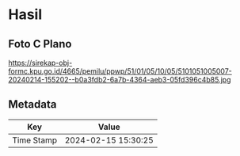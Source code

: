 # Hasil

## Foto C Plano

https://sirekap-obj-formc.kpu.go.id/4665/pemilu/ppwp/51/01/05/10/05/5101051005007-20240214-155202--b0a3fdb2-6a7b-4364-aeb3-05fd396c4b85.jpg


## Metadata

| Key        | Value               |
| ---------- | ------------------- |
| Time Stamp | 2024-02-15 15:30:25 |



